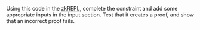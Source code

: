 Using this code in the [zkREPL](https://zkrepl.dev/), complete the constraint and add some appropriate inputs in the input section.
Test that it creates a proof, and show that an incorrect proof fails.
